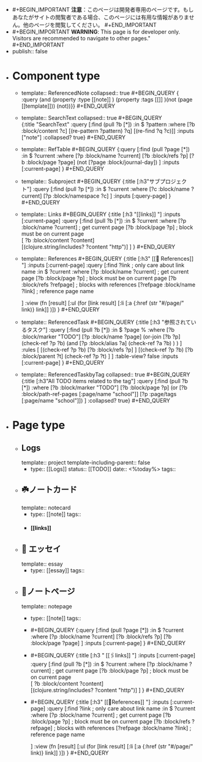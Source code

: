 - #+BEGIN_IMPORTANT
  **注意**：このページは開発者専用のページです。もしあなたがサイトの閲覧者である場合、このページには有用な情報がありません。他のページを閲覧してください。
  #+END_IMPORTANT
- #+BEGIN_IMPORTANT
  **WARNING**: This page is for developer only. Visitors are recommended to navigate to other pages."
  #+END_IMPORTANT
- publish:: false
- # Component type
	- template:: ReferencedNote
	  collapsed:: true
	  #+BEGIN_QUERY
	  { :query (and (property :type [[note]] ) (property :tags [[]] )(not (page [[template]]))  (not))}}
	  #+END_QUERY
	- template:: SearchText
	  collapsed:: true
	  #+BEGIN_QUERY		  
	  {:title "SearchText"
	  		  :query
	  		   [:find (pull ?b [*])
	  		    :in $ ?pattern
	  		    :where
	  		    [?b :block/content ?c]
	  		    [(re-pattern ?pattern) ?q]
	  		    [(re-find ?q ?c)]]
	  		   :inputs ["note"]
	  		   :collapsed? true}
	  #+END_QUERY
	- template:: RefTable
	  #+BEGIN_QUERY
	  {:query [:find (pull ?page [*])
	     :in $ ?current
	     :where
	       [?p :block/name ?current]
	       [?b :block/refs ?p]
	       [?b :block/page ?page]
	       (not [?page :block/journal-day]) 
	   ]
	   :inputs [:current-page]
	  }
	  #+END_QUERY
	- template:: Subproject
	  #+BEGIN_QUERY
	  {:title [:h3"サブプロジェクト"]
	   :query [:find (pull ?p [*])
	    :in $ ?current
	    :where
	     [?c :block/name ?current]
	     [?p :block/namespace ?c]
	   ]
	   :inputs [:query-page]
	  }
	  #+END_QUERY
	- template:: Links
	  #+BEGIN_QUERY
	  {:title [:h3 "[[links]] "]
	   :inputs [:current-page]
	    :query [:find (pull ?b [*])
	      :in $ ?current
	      :where
	             [?p :block/name ?current]    ; get current page
	             [?b :block/page ?p]          ; block must be on current page    
	             [ ?b :block/content ?content]    
	             [(clojure.string/includes? ?content "http")]
	    ]
	  }
	  #+END_QUERY
	- template:: References
	  #+BEGIN_QUERY
	  {:title [:h3" [[📝 References]] "]
	   :inputs [:current-page]
	   :query [:find ?link                    ; only care about link name
	           :in $ ?current
	           :where 
	             [?p :block/name ?current]    ; get current page
	             [?b :block/page ?p]          ; block must be on current page
	             [?b :block/refs ?refpage]    ; blocks with references
	             [?refpage :block/name ?link] ; reference page name
	  
	   ]
	   :view (fn [result]
	       [:ul (for [link result]
	         [:li [:a {:href (str "#/page/" link)} link]]
	       )])
	  }
	  #+END_QUERY
	- template:: ReferencedTask
	  #+BEGIN_QUERY
	  {:title [:h3 "参照されているタスク"]
	   :query [:find (pull ?b [*])
	     :in $ ?page %
	     :where
	       [?b :block/marker "TODO"]
	       [?p :block/name ?page]
	       (or-join [?b ?p]
	         (check-ref ?p ?b) 
	         (and 
	            [?p :block/alias ?a]
	            (check-ref ?a ?b)
	         )
	       )
	   ]
	   :rules [
	     [(check-ref ?p ?b)
	       [?b :block/refs ?p]
	     ]
	     [(check-ref ?p ?b)
	       [?b :block/parent ?t]
	       (check-ref ?p ?t)
	     ]
	   ]
	   :table-view? false
	   :inputs [:current-page]
	  }
	  #+END_QUERY
	- template:: ReferencedTaskbyTag
	  collapsed:: true
	  #+BEGIN_QUERY		 
	   {:title [:h3"All TODO items related to the tag"]
	  		  :query
	  		   [:find (pull ?b [*])
	  		    :where
	  		    [?b :block/marker "TODO"]
	  		    [?b :block/page ?p]
	  		    (or [?b :block/path-ref-pages [:page/name "school"]]
	  		        [?p :page/tags [:page/name "school"]])
	  		  ]
	  		   :collapsed? true}
	  #+END_QUERY
- # Page type
	- ## Logs
	  template:: project
	  template-including-parent:: false
		- type:: [[Logs]]
		    status:: [[TODO]] 
		    date:: <%today%>
		    tags::
	- ## ☘️ノートカード
	  template:: notecard
		- type:: [[note]]
		  tags::
		- #### [[links]]
	- ## 📃 エッセイ
	  template:: essay
		- type:: [[essay]]
		  tags::
	- ## 📝ノートページ
	  template:: notepage
		- type:: [[note]]
		  tags::
		- #+BEGIN_QUERY
		  {:query [:find (pull ?page [*])
		     :in $ ?current
		     :where
		       [?p :block/name ?current]
		       [?b :block/refs ?p]
		       [?b :block/page ?page]
		   ]
		   :inputs [:current-page]
		  }
		  #+END_QUERY
		- #+BEGIN_QUERY
		  {:title [:h3 " [[🖇️links]] "]
		   :inputs [:current-page]
		    :query [:find (pull ?b [*])
		      :in $ ?current
		      :where
		             [?p :block/name ?current]    ; get current page
		             [?b :block/page ?p]          ; block must be on current page    
		             [ ?b :block/content ?content]    
		             [(clojure.string/includes? ?content "http")]
		    ]
		  }
		  #+END_QUERY
		- #+BEGIN_QUERY
		  {:title [:h3" [[📝References]] "]
		   :inputs [:current-page]
		   :query [:find ?link                    ; only care about link name
		           :in $ ?current
		           :where 
		             [?p :block/name ?current]    ; get current page
		             [?b :block/page ?p]          ; block must be on current page
		             [?b :block/refs ?refpage]    ; blocks with references
		             [?refpage :block/name ?link] ; reference page name
		  
		   ]
		   :view (fn [result]
		       [:ul (for [link result]
		         [:li [:a {:href (str "#/page/" link)} link]]
		       )])
		  }
		  #+END_QUERY